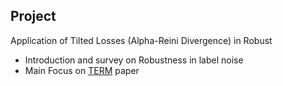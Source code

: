 
## Project

Application of Tilted Losses (Alpha-Reini Divergence) in Robust

- Introduction and survey on Robustness in label noise
- Main Focus on [TERM](https://www.jmlr.org/papers/volume24/21-1095/21-1095.pdf) paper
